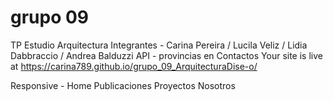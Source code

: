 # grupo 09
TP Estudio Arquitectura
Integrantes - Carina Pereira / Lucila Veliz / Lidia Dabbraccio / Andrea Balduzzi
API - provincias en Contactos
Your site is live at https://carina789.github.io/grupo_09_ArquitecturaDise-o/

Responsive - Home Publicaciones Proyectos Nosotros